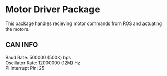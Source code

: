 # Motor Driver Package

This package handles recieving motor commands from ROS and actuating the motors.

## CAN INFO

Baud Rate: 500000 (500K) bps \
Oscillator Rate: 12000000 (12M) Hz \
Pi Interrupt Pin: 25 